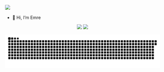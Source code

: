 ![](https://komarev.com/ghpvc/?username=yemreu&color=orange&style=plastic&label=Profile+Views)

- 👋 Hi, I’m Emre
<!--- - 👀 I’m interested in ...
- 🌱 I’m currently learning ...
- 💞️ I’m looking to collaborate on ...
- 📫 How to reach me ... --->

<!---
yemreu/yemreu is a ✨ special ✨ repository because its `README.md` (this file) appears on your GitHub profile.
You can click the Preview link to take a look at your changes.
--->

<div align='center'>
<a href="https://github.com/yemreu"><img src="https://github-readme-stats.vercel.app/api?username=yemreu&show_icons=true&bg_color=0d1117&text_color=bdc3c7&title_color=f1c40f&icon_color=f1c40f&hide_border=true" width="450"/></a>   
<a href="https://github.com/yemreu"><img src="https://github-readme-stats.vercel.app/api/top-langs/?username=yemreu&bg_color=0d1117&text_color=bdc3c7&title_color=f1c40f&hide_border=true&layout=compact&langs_count=10" width="280"/></a>
</div>

![snake gif](https://github.com/yemreu/yemreu/blob/output/github-contribution-grid-snake.svg)

